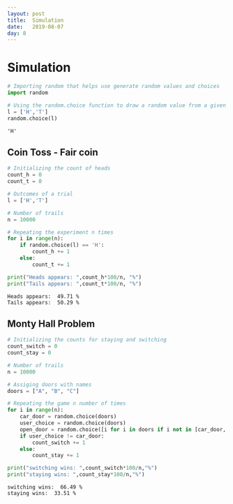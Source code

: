 ```yaml
---
layout: post
title:  Simulation
date:   2019-08-07
day: 8
---
```



# Simulation


```python
# Importing random that helps use generate random values and choices
import random

# Using the random.choice function to draw a random value from a given list
l = ['H','T']
random.choice(l)
```




    'H'



## Coin Toss - Fair coin


```python
# Initializing the count of heads
count_h = 0
count_t = 0

# Outcomes of a trial
l = ['H','T']

# Number of trails
n = 10000

# Repeating the experiment n times
for i in range(n):
    if random.choice(l) == 'H':
        count_h += 1
    else:
        count_t += 1

print("Heads appears: ",count_h*100/n, "%")
print("Tails appears: ",count_t*100/n, "%")

```

    Heads appears:  49.71 %
    Tails appears:  50.29 %


## Monty Hall Problem


```python
# Initializing the counts for staying and switching
count_switch = 0
count_stay = 0

# Number of trails
n = 10000

# Assiging doors with names
doors = ["A", "B", "C"]

# Repeating the game n number of times
for i in range(n):
    car_door = random.choice(doors)
    user_choice = random.choice(doors)
    open_door = random.choice([i for i in doors if i not in [car_door, user_choice]])
    if user_choice != car_door:
        count_switch += 1
    else:
        count_stay += 1

print("switching wins: ",count_switch*100/n,"%")
print("staying wins: ",count_stay*100/n,"%")
```

    switching wins:  66.49 %
    staying wins:  33.51 %

